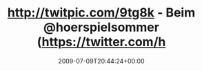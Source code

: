 ---
retweeted: false
source: <a href="http://twitter.com" rel="nofollow">Twitter Web Client</a>
entities:
  hashtags: []
  symbols: []
  user_mentions:
  - name: Hörspielsommer
    screen_name: hoerspielsommer
    indices:
    - '32'
    - '48'
    id_str: '28128739'
    id: '28128739'
  urls: []
display_text_range:
- '0'
- '48'
favorite_count: '0'
id_str: '2556399104'
truncated: false
retweet_count: '0'
id: '2556399104'
created_at: Thu Jul 09 20:44:24 +0000 2009
favorited: false
full_text: http://twitpic.com/9tg8k - Beim [@hoerspielsommer](https://twitter.com/hoerspielsommer)
lang: is
tags:
- pesos/twitter
date: '2009-07-09T20:44:24+00:00'
src: https://twitter.com/bascht/status/2556399104
original_url: https://twitter.com/bascht/status/2556399104
type: twitter_tweet
text: http://twitpic.com/9tg8k - Beim [@hoerspielsommer](https://twitter.com/hoerspielsommer)
title: http://twitpic.com/9tg8k - Beim @hoerspielsommer (https://twitter.com/h

---